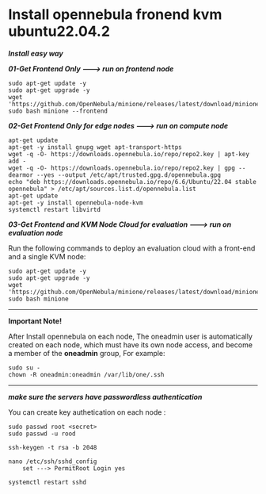 # Install opennebula fronend kvm ubuntu22.04.2

***Install easy way***

***01-Get Frontend Only ---> run on frontend node***


```
sudo apt-get update -y
sudo apt-get upgrade -y
wget 'https://github.com/OpenNebula/minione/releases/latest/download/minione'
sudo bash minione --frontend
```

***02-Get Frontend Only for edge nodes ---> run on compute node***
```
apt-get update
apt-get -y install gnupg wget apt-transport-https
wget -q -O- https://downloads.opennebula.io/repo/repo2.key | apt-key add -
wget -q -O- https://downloads.opennebula.io/repo/repo2.key | gpg --dearmor --yes --output /etc/apt/trusted.gpg.d/opennebula.gpg
echo "deb https://downloads.opennebula.io/repo/6.6/Ubuntu/22.04 stable opennebula" > /etc/apt/sources.list.d/opennebula.list
apt-get update
apt-get -y install opennebula-node-kvm
systemctl restart libvirtd
```


***03-Get Frontend and KVM Node Cloud for evaluation ---> run on evaluation node***

 Run the following commands to deploy an evaluation cloud with a front-end and a single KVM node:

```
sudo apt-get update -y
sudo apt-get upgrade -y
wget 'https://github.com/OpenNebula/minione/releases/latest/download/minione'
sudo bash minione
```
****
**Important Note!** 

After Install opennebula on each node, The oneadmin user is automatically created on each node,
which must have its own node access, and become a member of the **oneadmin** group, For example:

```
sudo su -
chown -R oneadmin:oneadmin /var/lib/one/.ssh 
```
****

***make sure the servers have passwordless authentication***

You can create key authetication on each node :
```
sudo passwd root <secret>
sudo passwd -u rood

ssh-keygen -t rsa -b 2048

nano /etc/ssh/sshd_config
    set ---> PermitRoot Login yes

systemctl restart sshd

```


















